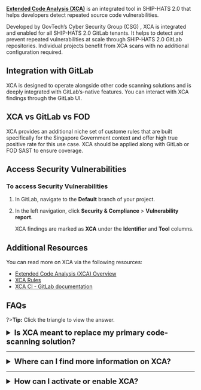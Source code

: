 [**Extended Code Analysis (XCA)**](https://www.developer.tech.gov.sg/products/categories/cybersecurity/xca/overview.html) is an integrated tool in SHIP-HATS 2.0 that helps developers detect repeated source code vulnerabilities.

Developed by GovTech’s Cyber Security Group (CSG) , XCA is integrated and enabled for all SHIP-HATS 2.0 GitLab tenants. It helps to detect and prevent repeated vulnerabilities at scale through SHIP-HATS 2.0 GitLab repositories. Individual projects benefit from XCA scans with no additional configuration required.

## Integration with GitLab

XCA is designed to operate alongside other code scanning solutions and is deeply integrated with GitLab’s-native features. You can interact with XCA findings through the GitLab UI.

## XCA vs GitLab vs FOD

XCA provides an additional niche set of custome rules that are built specifically for the Singapore Government context and offer high true positive rate for this use case. XCA should be applied along with GitLab or FOD SAST to ensure coverage. 

<!--XCA augments existing code scanning solutions, such as GitLab SAST and Fortify-on-Demand SAST. While GitLab SAST and Fortify-on-Demand SAST provides generic rulesets to identify vulnerabilities, XCA provides custom rules based on past vulnerabilities and targets specific, known vulnerable code patterns with a high true positive rate instead of general code hygiene or potential vulnerabilities.-->

## Access Security Vulnerabilities

### To access Security Vulnerabilities

1. In GitLab, navigate to the **Default** branch of your project.
1. In the left navigation, click **Security & Compliance** > **Vulnerability report**.
    
    XCA findings are marked as **XCA** under the **Identifier** and **Tool** columns.

## Additional Resources

You can read more on XCA via the following resources:
- [Extended Code Analysis (XCA) Overview](https://www.developer.tech.gov.sg/products/categories/cybersecurity/xca/overview.html)
- [XCA Rules](https://sgts.gitlab-dedicated.com/wog/gvt/acpd/RNI/XCA/XCA-rules) 
- [XCA CI - GitLab documentation](https://docs.gitlab.com/ee/user/admin_area/settings/continuous_integration.html#required-pipeline-configuration)


## FAQs

?>**Tip:** Click the triangle to view the answer.

<details>
  <summary style="font-size:20px"><b>Is XCA meant to replace my primary code-scanning solution? </b></summary><br>

No. XCA augments existing code scanning solutions. XCA provides custom rules based on past vulnerabilities that may not be available in generic default rulesets. Therefore, it targets specific, known vulnerable code patterns with a high true positive rate instead of general code hygiene or potential vulnerabilities.

</details>

---

<details>
  <summary style="font-size:20px"><b>Where can I find more information on XCA? </b></summary><br>

You can read more on XCA via the following resources:
- [Extended Code Analysis (XCA) Overview](https://www.developer.tech.gov.sg/products/categories/cybersecurity/xca/overview.html)
- [XCA Rules](https://sgts.gitlab-dedicated.com/wog/gvt/acpd/RNI/XCA/XCA-rules) 
- [XCA CI - GitLab documentation](https://docs.gitlab.com/ee/user/admin_area/settings/continuous_integration.html#required-pipeline-configuration)
</details>

---

<details>
  <summary style="font-size:20px"><b>How can I activate or enable XCA? </b></summary><br>

XCA is integrated and enabled for all SHIP-HATS 2.0 GitLab tenants by default. No additional steps are required to activate or enable XCA. It is triggered in the `.pre` stage for the **Default** branch and for **Merge Request events**.
